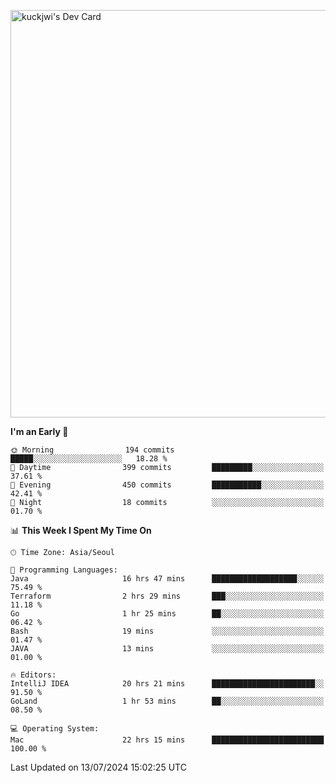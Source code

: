 <a href="https://app.daily.dev/kuckhwancho"><img src="https://api.daily.dev/devcards/v2/efef39c8028947428b3c0b486b9cd9b6.png?r=iz2&type=wide" width="652" alt="kuckjwi's Dev Card"/></a>

<!--START_SECTION:waka-->
**I'm an Early 🐤** 

```text
🌞 Morning                194 commits         █████░░░░░░░░░░░░░░░░░░░░   18.28 % 
🌆 Daytime                399 commits         █████████░░░░░░░░░░░░░░░░   37.61 % 
🌃 Evening                450 commits         ███████████░░░░░░░░░░░░░░   42.41 % 
🌙 Night                  18 commits          ░░░░░░░░░░░░░░░░░░░░░░░░░   01.70 % 
```


📊 **This Week I Spent My Time On** 

```text
🕑︎ Time Zone: Asia/Seoul

💬 Programming Languages: 
Java                     16 hrs 47 mins      ███████████████████░░░░░░   75.49 % 
Terraform                2 hrs 29 mins       ███░░░░░░░░░░░░░░░░░░░░░░   11.18 % 
Go                       1 hr 25 mins        ██░░░░░░░░░░░░░░░░░░░░░░░   06.42 % 
Bash                     19 mins             ░░░░░░░░░░░░░░░░░░░░░░░░░   01.47 % 
JAVA                     13 mins             ░░░░░░░░░░░░░░░░░░░░░░░░░   01.00 % 

🔥 Editors: 
IntelliJ IDEA            20 hrs 21 mins      ███████████████████████░░   91.50 % 
GoLand                   1 hr 53 mins        ██░░░░░░░░░░░░░░░░░░░░░░░   08.50 % 

💻 Operating System: 
Mac                      22 hrs 15 mins      █████████████████████████   100.00 % 
```


 Last Updated on 13/07/2024 15:02:25 UTC
<!--END_SECTION:waka-->
